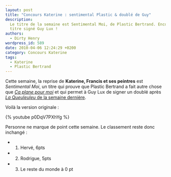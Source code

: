```yaml
---
layout: post
title: "Concours Katerine : sentimental Plastic & doublé de Guy"
description:
  Le titre de la semaine est Sentimental Moi, de Plastic Bertrand. Encore un
  titre signé Guy Lux !
authors:
  - Dirty Henry
wordpress_id: 589
date: 2010-04-06 12:24:29 +0200
category: Concours Katerine
tags:
  - Katerine
  - Plastic Bertrand
---
```


Cette semaine, la reprise de **Katerine, Francis et ses peintres** est
_Sentimental Moi_, un titre qui prouve que Plastic Bertrand a fait autre chose
que [_Ça plane pour moi_][1] et qui permet à Guy Lux de signer un doublé après
[_La Queuleuleu_ de la semaine dernière][i583].

Voilà la version originale :

{% youtube p0DqV7PXhYg %}

Personne ne marque de point cette semaine. Le classement reste donc inchangé :

- 1. Hervé, 6pts
- 2. Rodrigue, 5pts
- 3. Le reste du monde à 0 pt

[i583]: https://www.deadrooster.org/le-point-sur-le-concours-katerine-2/
[1]: https://song.link/fr/i/78609231
